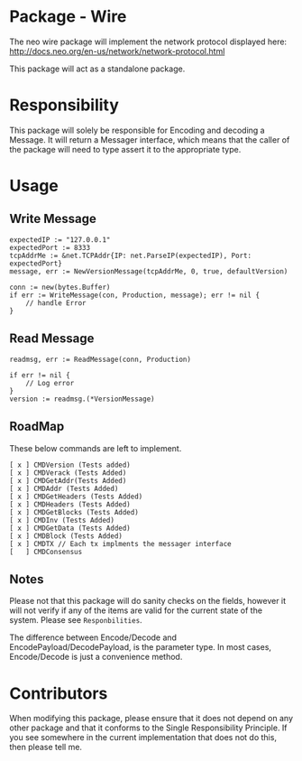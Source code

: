 # Package - Wire


The neo wire package will implement the network protocol displayed here: http://docs.neo.org/en-us/network/network-protocol.html

This package will act as a standalone package.

# Responsibility

This package will solely be responsible for Encoding and decoding a Message.
It will return a Messager interface, which means that the caller of the package will need to type assert it to the appropriate type.

# Usage 

## Write Message 

	expectedIP := "127.0.0.1"
	expectedPort := 8333
	tcpAddrMe := &net.TCPAddr{IP: net.ParseIP(expectedIP), Port: expectedPort}
	message, err := NewVersionMessage(tcpAddrMe, 0, true, defaultVersion)

	conn := new(bytes.Buffer)
	if err := WriteMessage(con, Production, message); err != nil {
		// handle Error
	}

## Read Message 

	readmsg, err := ReadMessage(conn, Production)

	if err != nil {
		// Log error
	}
	version := readmsg.(*VersionMessage)

## RoadMap 

These below commands are left to implement.

	[ x ] CMDVersion (Tests added)
	[ x ] CMDVerack (Tests Added)
	[ x ] CMDGetAddr(Tests Added)
	[ x ] CMDAddr (Tests Added)
	[ x ] CMDGetHeaders (Tests Added)
	[ x ] CMDHeaders (Tests Added)
	[ x ] CMDGetBlocks (Tests Added)
	[ x ] CMDInv (Tests Added)
	[ x ] CMDGetData (Tests Added)
	[ x ] CMDBlock (Tests Added)
	[ x ] CMDTX // Each tx implments the messager interface
	[   ] CMDConsensus

## Notes 

Please not that this package will do sanity checks on the fields, however it will not verify if any of the items are valid for the current state of the system. Please see `Responbilities`.

The difference between Encode/Decode and EncodePayload/DecodePayload, is the parameter type.
In most cases, Encode/Decode is just a convenience method.
# Contributors

When modifying this package, please ensure that it does not depend on any other package and that it conforms to the Single Responsibility Principle. If you see somewhere in the current implementation that does not do this, then please tell me.

